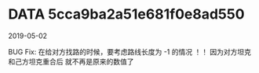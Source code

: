 DATA 5cca9ba2a51e681f0e8ad550
==============================

2019-05-02

BUG Fix:
    在给对方找路的时候，要考虑路线长度为 -1 的情况 ！！ 因为对方坦克和己方坦克重合后
    就不再是原来的数值了